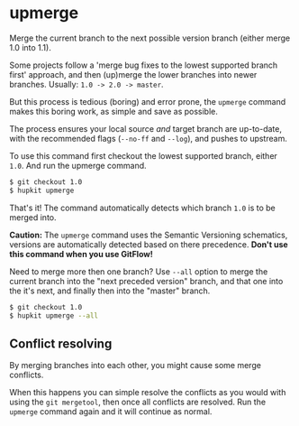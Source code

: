 upmerge
=======

Merge the current branch to the next possible version branch (either merge 1.0 into 1.1).

Some projects follow a 'merge bug fixes to the lowest supported branch first' approach,
and then (up)merge the lower branches into newer branches. Usually: `1.0 -> 2.0 -> master`.

But this process is tedious (boring) and error prone, the `upmerge` command makes
this boring work, as simple and save as possible.

The process ensures your local source *and* target branch are up-to-date, with
the recommended flags (`--no-ff` and `--log`), and pushes to upstream.

To use this command first checkout the lowest supported branch, either `1.0`.
And run the upmerge command.

```bash
$ git checkout 1.0
$ hupkit upmerge
```

That's it! The command automatically detects which branch `1.0` is to be merged into.

**Caution:** The `upmerge` command uses the Semantic Versioning schematics, versions
are automatically detected based on there precedence. **Don't use this command when
you use GitFlow!**

Need to merge more then one branch? Use `--all` option to merge the current branch
into the "next preceded version" branch, and that one into the it's next, and finally
then into the "master" branch.

```bash
$ git checkout 1.0
$ hupkit upmerge --all
```

## Conflict resolving

By merging branches into each other, you might cause some merge conflicts.

When this happens you can simple resolve the conflicts as you would with using
the `git mergetool`, then once all conflicts are resolved. Run the `upmerge`
command again and it will continue as normal.
